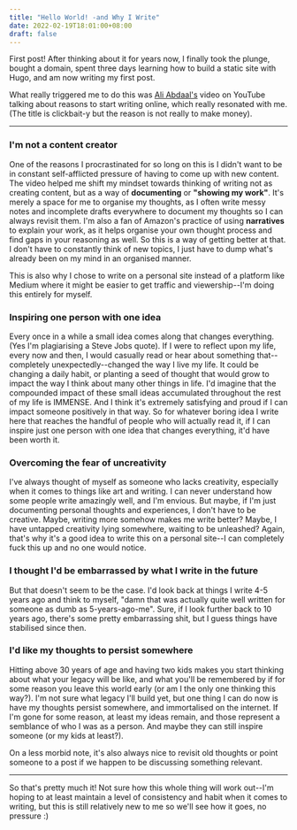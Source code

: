 ```yaml
---
title: "Hello World! -and Why I Write"
date: 2022-02-19T18:01:00+08:00
draft: false
---
```


First post! After thinking about it for years now, I finally took the plunge, bought a domain, spent three days learning how to build a static site with Hugo, and am now writing my first post.

What really triggered me to do this was [Ali Abdaal's](https://youtu.be/vyVpRiqOvt4) video on YouTube talking about reasons to start writing online, which really resonated with me. (The title is clickbait-y but the reason is not really to make money). 

---

### I'm not a content creator
One of the reasons I procrastinated for so long on this is I didn't want to be in constant self-afflicted pressure of having to come up with new content. The video helped me shift my mindset towards thinking of writing not as creating content, but as a way of **documenting** or **"showing my work"**. It's merely a space for me to organise my thoughts, as I often write messy notes and incomplete drafts everywhere to document my thoughts so I can always revisit them. I'm also a fan of Amazon's practice of using **narratives** to explain your work, as it helps organise your own thought process and find gaps in your reasoning as well. So this is a way of getting better at that. I don't have to constantly think of new topics, I just have to dump what's already been on my mind in an organised manner.

This is also why I chose to write on a personal site instead of a platform like Medium where it might be easier to get traffic and viewership--I'm doing this entirely for myself.

### Inspiring one person with one idea
Every once in a while a small idea comes along that changes everything. (Yes I'm plagiarising a Steve Jobs quote). If I were to reflect upon my life, every now and then, I would casually read or hear about something that--completely unexpectedly--changed the way I live my life. It could be changing a daily habit, or planting a seed of thought that would grow to impact the way I think about many other things in life. I'd imagine that the compounded impact of these small ideas accumulated throughout the rest of my life is IMMENSE. And I think it's extremely satisfying and proud if I can impact someone positively in that way. So for whatever boring idea I write here that reaches the handful of people who will actually read it, if I can inspire just one person with one idea that changes everything, it'd have been worth it.

### Overcoming the fear of uncreativity
I've always thought of myself as someone who lacks creativity, especially when it comes to things like art and writing. I can never understand how some people write amazingly well, and I'm envious. But maybe, if I'm just documenting personal thoughts and experiences, I don't have to be creative. Maybe, writing more somehow makes me write better? Maybe, I have untapped creativity lying somewhere, waiting to be unleashed? Again, that's why it's a good idea to write this on a personal site--I can completely fuck this up and no one would notice.

### I thought I'd be embarrassed by what I write in the future
But that doesn't seem to be the case. I'd look back at things I write 4-5 years ago and think to myself, "damn that was actually quite well written for someone as dumb as 5-years-ago-me". Sure, if I look further back to 10 years ago, there's some pretty embarrassing shit, but I guess things have stabilised since then.

### I'd like my thoughts to persist somewhere
Hitting above 30 years of age and having two kids makes you start thinking about what your legacy will be like, and what you'll be remembered by if for some reason you leave this world early (or am I the only one thinking this way?). I'm not sure what legacy I'll build yet, but one thing I can do now is have my thoughts persist somewhere, and immortalised on the internet. If I'm gone for some reason, at least my ideas remain, and those represent a semblance of who I was as a person. And maybe they can still inspire someone (or my kids at least?). 

On a less morbid note, it's also always nice to revisit old thoughts or point someone to a post if we happen to be discussing something relevant.

---

So that's pretty much it! Not sure how this whole thing will work out--I'm hoping to at least maintain a level of consistency and habit when it comes to writing, but this is still relatively new to me so we'll see how it goes, no pressure :)
